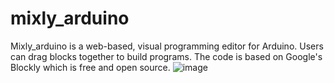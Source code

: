 # mixly_arduino
Mixly_arduino is a web-based, visual programming editor for Arduino. Users can drag blocks together to build programs. The code is based on Google's Blockly which is free and open source.
![image](https://raw.githubusercontent.com/xbed/mixly_arduino/master/mixly_arduino/blockly/media/demo.png)
